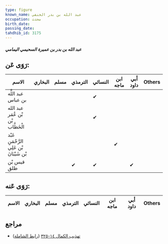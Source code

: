 ```yaml
---
type: figure
known_name: عبد الله بن بدر الحنفي
occupation: محدث
birth_date:
passing_date:
tahdhib_id: 3175
---
```

##### عبد الله بن بدر بن عميرة السحيمي اليمامي

## رَوَى عَن:
| الاسم                                     | البخاري | مسلم | الترمذي | النسائي | ابن ماجه | أبي داود | Others |
| ----------------------------------------- | ------- | ---- | ------- | ------- | -------- | -------- | ------ |
| عبد اللَّه بن عباس                        |         |      |         | ✔       |          |          |        |
| عبد الله بْن عُمَر بْن الْخَطَّاب         |         |      |         | ✔       |          |          |        |
| عَبْد الرَّحْمَنِ بْن عَلِي بْن شَيْبَانَ |         |      |         |         | ✔        |          |        |
| قيس بْن طلق                               |         |      | ✔       | ✔       |          | ✔        |        |
## رَوَى عَنه:
| الاسم | البخاري | مسلم | الترمذي | النسائي | ابن ماجه | أبي داود | Others |
| ----- | ------- | ---- | ------- | ------- | -------- | -------- | ------ |
## مراجع
- [تهذيب الكمال ١٤-٣٢٥](obsidian://open?vault=Tahdhib-al-Kamal&file=Figures/٣١٧٥-عبد%20الله%20بن%20بدر%20بن%20عميرة%20السحيمي%20اليمامي) ([رابط الشاملة](https://shamela.ws/book/3722/7253))